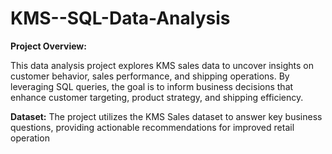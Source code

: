 # KMS--SQL-Data-Analysis
**Project Overview:**

This data analysis project explores KMS sales data to uncover insights on customer behavior, sales performance, and shipping operations. By leveraging SQL queries, the goal is to inform business decisions that enhance customer targeting, product strategy, and shipping efficiency.

**Dataset:**
The project utilizes the KMS Sales dataset to answer key business questions, providing actionable recommendations for improved retail operation
